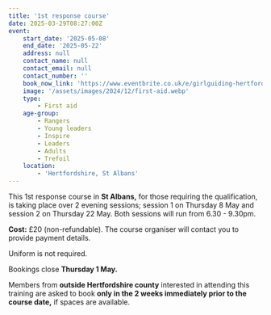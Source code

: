 ```yaml
---
title: '1st response course'
date: 2025-03-29T08:27:00Z
event:
    start_date: '2025-05-08'
    end_date: '2025-05-22'
    address: null
    contact_name: null
    contact_email: null
    contact_number: ''
    book_now_link: 'https://www.eventbrite.co.uk/e/girlguiding-hertfordshire-1st-response-course-2-x-3-hour-sessions-tickets-1299280114799'
    image: '/assets/images/2024/12/first-aid.webp'
    type:
        - First aid
    age-group:
        - Rangers
        - Young leaders
        - Inspire
        - Leaders
        - Adults
        - Trefoil
    location:
        - 'Hertfordshire, St Albans'
---
```

This 1st response course in **St Albans,** for those requiring the qualification, is taking place over 2 evening sessions; session 1 on Thursday 8 May and session 2 on Thursday 22 May. Both sessions will run from 6.30 - 9.30pm. 

**Cost:** £20 (non-refundable). The course organiser will contact you to provide payment details.

Uniform is not required.

Bookings close **Thursday 1 May.**

Members from **outside Hertfordshire county** interested in attending this training are asked to book **only in the 2 weeks immediately prior to the course date,** if spaces are available.